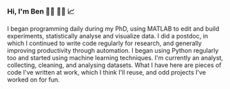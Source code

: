 ### Hi, I'm Ben :man_technologist:	:man_scientist: :chart_with_upwards_trend:

I began programming daily during my PhD, using MATLAB to edit and build experiments, statistically analyse and visualize data. I did a postdoc, in which I continued to write code regularly for research, and generally improving productivity through automation. I began using Python regularly too and started using machine learning techniques. I'm currently an analyst, collecting, cleaning, and analysing datasets. What I have here are pieces of code I've written at work, which I think I'll reuse, and odd projects I've worked on for fun.
